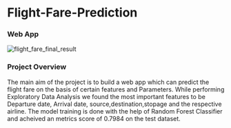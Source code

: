 # Flight-Fare-Prediction
### Web App
![flight_fare_final_result](https://user-images.githubusercontent.com/60823367/134225024-9551b34c-467d-42ec-9582-a18a4ad69ac9.png)

### Project Overview
The main aim of the project is to build a web app which can predict the flight fare on the basis of certain features and Parameters.
While performing Exploratory Data Analysis we found the most important features to be Departure date, Arrival date, source,destination,stopage and the respective airline.
The model training is done with the help of Random Forest Classifier and acheived an metrics score of 0.7984 on the test dataset.
